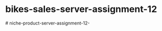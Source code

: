 # bikes-sales-server-assignment-12
#   n i c h e - p r o d u c t - s e r v e r - a s s i g n m e n t - 1 2 -  
 